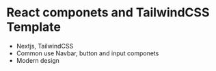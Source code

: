 # React componets and TailwindCSS Template
- Nextjs, TailwindCSS
- Common use Navbar, button and input componets
- Modern design

